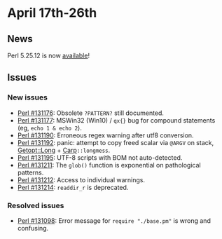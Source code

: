 # April 17th-26th

## News

Perl 5.25.12 is now
[available](http://nntp.perl.org/group/perl.perl5.porters/244146)!

## Issues

### New issues

* [Perl #131176](http://rt.perl.org/Ticket/Display.html?id=131176):
  Obsolete `?PATTERN?` still documented.
* [Perl #131177](http://rt.perl.org/Ticket/Display.html?id=131177):
  MSWin32 (Win10) / `qx{}` bug for compound statements
  (eg, `echo 1 & echo 2`).
* [Perl #131190](http://rt.perl.org/Ticket/Display.html?id=131190):
  Erroneous regex warning after utf8 conversion.
* [Perl #131192](http://rt.perl.org/Ticket/Display.html?id=131192):
  panic: attempt to copy freed scalar via `@ARGV` on stack,
  [Getopt::Long](http://metacpan.org/pod/Getopt::Long) +
  [Carp](http://metacpan.org/pod/Carp)`::longmess`.
* [Perl #131195](http://rt.perl.org/Ticket/Display.html?id=131195):
  UTF-8 scripts with BOM not auto-detected.
* [Perl #131211](http://rt.perl.org/Ticket/Display.html?id=131211): The
  `glob()` function is exponential on pathological patterns.
* [Perl #131212](http://rt.perl.org/Ticket/Display.html?id=131212):
  Access to individual warnings.
* [Perl #131214](http://rt.perl.org/Ticket/Display.html?id=131214):
  `readdir_r` is deprecated.

### Resolved issues

* [Perl #131098](http://rt.perl.org/Ticket/Display.html?id=131098):
  Error message for `require "./base.pm"` is wrong and confusing.
